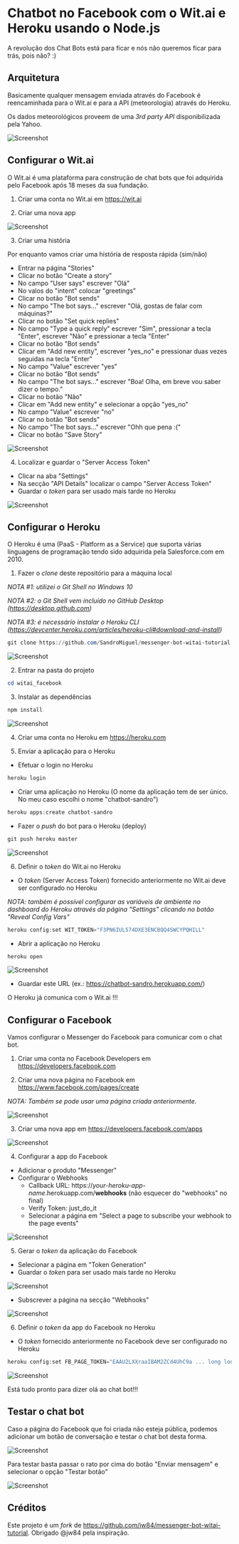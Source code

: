 # Chatbot no Facebook com o Wit.ai e Heroku usando o Node.js
A revolução dos Chat Bots está para ficar e nós não queremos ficar para trás, pois não? :)

## Arquitetura
Basicamente qualquer mensagem enviada através do Facebook é reencaminhada para o Wit.ai e para a API (meteorologia) através do Heroku.

Os dados meteorológicos proveem de uma *3rd party API* disponibilizada pela Yahoo.

![Screenshot](docs/img/chatbot_architecture.png)

## Configurar o Wit.ai
O Wit.ai é uma plataforma para construção de chat bots que foi adquirida pelo Facebook após 18 meses da sua fundação.

1. Criar uma conta no Wit.ai em https://wit.ai

2. Criar uma nova app

![Screenshot](docs/img/wit_create_app.png)

3. Criar uma história

Por enquanto vamos criar uma história de resposta rápida (sim/não)
- Entrar na página "Stories"
- Clicar no botão "Create a story"
- No campo "User says" escrever "Olá"
- No valos do "intent" colocar "greetings"
- Clicar no botão "Bot sends"
- No campo "The bot says..." escrever "Olá, gostas de falar com máquinas?"
- Clicar no botão "Set quick replies"
- No campo "Type a quick reply" escrever "Sim", pressionar a tecla "Enter", escrever "Não" e pressionar a tecla "Enter"
- Clicar no botão "Bot sends"
- Clicar em "Add new entity", escrever "yes_no" e pressionar duas vezes seguidas na tecla "Enter"
- No campo "Value" escrever "yes"
- Clicar no botão "Bot sends"
- No campo "The bot says..." escrever "Boa! Olha, em breve vou saber dizer o tempo."
- Clicar no botão "Não"
- Clicar em "Add new entity" e selecionar a opção "yes_no"
- No campo "Value" escrever "no"
- Clicar no botão "Bot sends"
- No campo "The bot says..." escrever "Ohh que pena :("
- Clicar no botão "Save Story"

![Screenshot](docs/img/wit_01_hello.gif)

4. Localizar e guardar o "Server Access Token"
- Clicar na aba "Settings"
- Na secção "API Details" localizar o campo "Server Access Token"
- Guardar o *token* para ser usado mais tarde no Heroku

![Screenshot](docs/img/wit_server_access_token.png)

## Configurar o Heroku
O Heroku é uma (PaaS - Platform as a Service) que suporta várias linguagens de programação tendo sido adquirida pela Salesforce.com em 2010.  

1. Fazer o *clone* deste repositório para a máquina local

*NOTA #1: utilizei o Git Shell no Windows 10*

*NOTA #2: o Git Shell vem incluído no GitHub Desktop (https://desktop.github.com)*

*NOTA #3: é necessário instalar o Heroku CLI (https://devcenter.heroku.com/articles/heroku-cli#download-and-install)*

```PowerShell
git clone https://github.com/SandroMiguel/messenger-bot-witai-tutorial witai_facebook
```
![Screenshot](docs/img/git_01_clone.gif)

2. Entrar na pasta do projeto
```PowerShell
cd witai_facebook
```

3. Instalar as dependências
```PowerShell
npm install
```
![Screenshot](docs/img/npm_01_install.gif)

4. Criar uma conta no Heroku em https://heroku.com

5. Enviar a aplicação para o Heroku
- Efetuar o login no Heroku
```PowerShell
heroku login
```
- Criar uma aplicação no Heroku
(O nome da aplicação tem de ser único. No meu caso escolhi o nome "chatbot-sandro")
```PowerShell
heroku apps:create chatbot-sandro
```
- Fazer o *push* do bot para o Heroku (deploy)
```PowerShell
git push heroku master
```
![Screenshot](docs/img/heroku_01_deploy.gif)

6. Definir o *token* do Wit.ai no Heroku
- O *token* (Server Access Token) fornecido anteriormente no Wit.ai deve ser configurado no Heroku

*NOTA: também é possível configurar as variáveis de ambiente no dashboard do Heroku através da página "Settings" clicando no botão "Reveal Config Vars"*
```PowerShell
heroku config:set WIT_TOKEN="F3PN6IUL574DXE3ENCBQQ4SWCYPQHILL"
```
- Abrir a aplicação no Heroku
```PowerShell
heroku open
```
![Screenshot](docs/img/heroku_02_wit_token.gif)

- Guardar este URL (ex.: https://chatbot-sandro.herokuapp.com/)

O Heroku já comunica com o Wit.ai !!! 

## Configurar o Facebook
Vamos configurar o Messenger do Facebook para comunicar com o chat bot.

1. Criar uma conta no Facebook Developers em https://developers.facebook.com

2. Criar uma nova página no Facebook em https://www.facebook.com/pages/create

*NOTA: Também se pode usar uma página criada anteriormente.*

![Screenshot](docs/img/facebook_01_create_page.png)

3. Criar uma nova app em https://developers.facebook.com/apps

![Screenshot](docs/img/facebook_02_create_app.png)

4. Configurar a app do Facebook
- Adicionar o produto "Messenger"
- Configurar o Webhooks
	- Callback URL: https://*your-heroku-app-name*.herokuapp.com/**webhooks** (não esquecer do "webhooks" no final)
	- Verify Token: just_do_it
	- Selecionar a página em "Select a page to subscribe your webhook to the page events"

![Screenshot](docs/img/heroku_03_webhooks.gif)

5. Gerar o *token* da aplicação do Facebook
- Selecionar a página em "Token Generation"
- Guardar o *token* para ser usado mais tarde no Heroku

![Screenshot](docs/img/facebook_03_token_generation.png)

- Subscrever a página na secção "Webhooks"

![Screenshot](docs/img/facebook_03_subscribe_page.png)

6. Definir o *token* da app do Facebook no Heroku
- O *token* fornecido anteriormente no Facebook deve ser configurado no Heroku
```PowerShell
heroku config:set FB_PAGE_TOKEN="EAAU2LXXraaIBAM2ZCd4UhC9a ... long long long token ... 9y7gSZB18pRuCgZDZD"
```

![Screenshot](docs/img/heroku_04_fb_page_token.gif)

Está tudo pronto para dizer olá ao chat bot!!!

## Testar o chat bot
Caso a página do Facebook que foi criada não esteja pública, podemos adicionar um botão de conversação e testar o chat bot desta forma.

![Screenshot](docs/img/Facebook_05_add_button.gif)

Para testar basta passar o rato por cima do botão "Enviar mensagem" e selecionar o opção "Testar botão"

![Screenshot](docs/img/Facebook_06_test.gif)

## Créditos

Este projeto é um *fork* de https://github.com/jw84/messenger-bot-witai-tutorial. Obrigado @jw84 pela inspiração.

